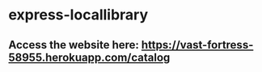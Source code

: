 # express-locallibrary
## Access the website here: https://vast-fortress-58955.herokuapp.com/catalog

